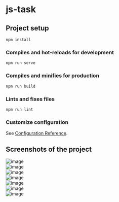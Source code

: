 # js-task

## Project setup
```
npm install
```

### Compiles and hot-reloads for development
```
npm run serve
```

### Compiles and minifies for production
```
npm run build
```

### Lints and fixes files
```
npm run lint
```

### Customize configuration
See [Configuration Reference](https://cli.vuejs.org/config/).

## Screenshots of the project
![image](https://user-images.githubusercontent.com/81620056/196070207-d456eb31-3039-4291-b633-29ee91a6a48b.png) <br/>
![image](https://user-images.githubusercontent.com/81620056/196070277-c3d5cbde-0be5-4a7c-a1c9-16adb82aa5f1.png) <br/>
![image](https://user-images.githubusercontent.com/81620056/196070311-fd304afa-2b21-4487-940a-29d5a705d858.png) <br/>
![image](https://user-images.githubusercontent.com/81620056/196070475-bac52d73-e69e-4335-a695-6e302e0774a2.png) <br/>
![image](https://user-images.githubusercontent.com/81620056/196070732-be52d1c0-db8c-4d0f-8330-635791a1f4ad.png) <br/>
![image](https://user-images.githubusercontent.com/81620056/196070780-dd10f466-a6df-475a-a330-9337d97e2e70.png) <br/>
![image](https://user-images.githubusercontent.com/81620056/196070821-2054f70d-9013-4a67-b645-0e6ed8dcf55f.png)
